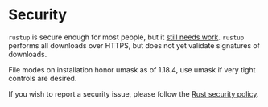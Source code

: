 # Security

`rustup` is secure enough for most people, but it [still needs work][s].
`rustup` performs all downloads over HTTPS, but does not yet validate
signatures of downloads.

[s]: https://github.com/rust-lang/rustup/issues?q=is%3Aopen+is%3Aissue+label%3Asecurity

File modes on installation honor umask as of 1.18.4, use umask if very tight
controls are desired.

If you wish to report a security issue, please follow the [Rust security
policy].

[Rust security policy]: https://www.rust-lang.org/policies/security
